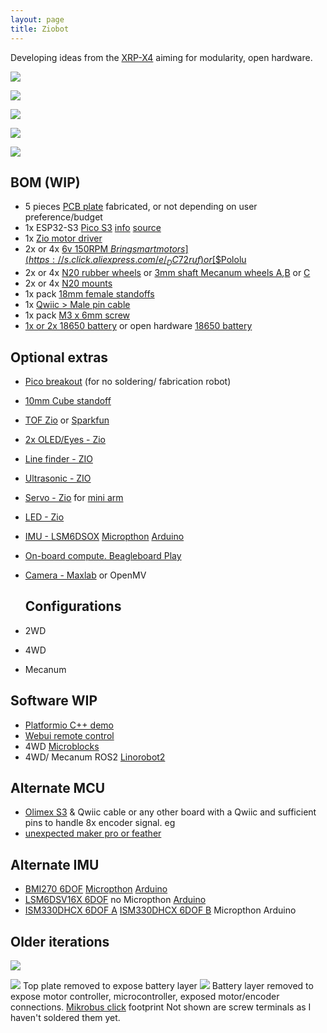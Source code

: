 ```yaml
---
layout: page
title: Ziobot
---
```


Developing ideas from the [XRP-X4](https://rosmo-robot.github.io/learn-robotics/) aiming for modularity, open hardware.

![](https://raw.githubusercontent.com/rosmo-robot/rosmo-robot.github.io/master/assets/img/pen.jpeg)

![](https://raw.githubusercontent.com/rosmo-robot/rosmo-robot.github.io/master/assets/img/zio.jpeg)

![](https://raw.githubusercontent.com/rosmo-robot/rosmo-robot.github.io/master/assets/img/new.jpeg)

![](https://raw.githubusercontent.com/rosmo-robot/rosmo-robot.github.io/master/assets/img/front.jpeg)

![](https://raw.githubusercontent.com/rosmo-robot/rosmo-robot.github.io/master/assets/img/side-zio.jpeg)


## BOM (WIP)

- 5 pieces [PCB plate](https://easyeda.com/editor#id=d6af3cfeff7b4122b9d451a06e533f33) fabricated, or not depending on user preference/budget
- 1x ESP32-S3 [Pico S3](https://www.aliexpress.com/item/1005005789200684.html) [info](https://www.nologo.tech/product/esp32/esp32s3Pico/esp32S3Pico.html?spm=a2g0s.imconversation.0.0.33073e5fnnUtHY) [source](https://pan.baidu.com/s/1PdL6_7a4BFeiIn1E9jWOIw?spm=a2g0s.imconversation.0.0.884d3e5fKHLRxw&pwd=8888#list/path=%2Fsharelink53413994-546503655568332%2FESP32-S3%20%E8%B5%84%E6%96%99%20V1.1-20230804%2FHardware&parentPath=%2Fsharelink53413994-546503655568332)
- 1x [Zio motor driver](https://www.smart-prototyping.com/Zio-4-DC-Motor-Controller.html?search=motor)
- 2x or 4x [6v 150RPM $Bringsmart motors](https://s.click.aliexpress.com/e/_DC72ruf) or [$$Pololu](https://www.pololu.com/category/60/micro-metal-gearmotors)
- 2x or 4x [N20 rubber wheels](https://s.click.aliexpress.com/e/_DBjDZqx) or [3mm shaft Mecanum wheels A](https://www.aliexpress.com/item/1005003264388589.html),[B](https://www.aliexpress.com/item/32977691906.html) or [C](https://www.thingiverse.com/thing:1358552)
- 2x or 4x [N20 mounts](https://s.click.aliexpress.com/e/_Dm7LWRD)
- 1x pack [18mm female standoffs](https://www.aliexpress.com/item/32539100523.html)
- 1x [Qwiic > Male pin cable](https://www.aliexpress.com/item/1005005796723171.html)
- 1x pack [M3 x 6mm screw](https://www.aliexpress.com/item/32539100523.html)
- [1x or 2x 18650 battery](https://s.click.aliexpress.com/e/_DnPRBEj) or open hardware [18650 battery](https://oshwlab.com/wagiminator/fp6277-power-bank)

## Optional extras
- [Pico breakout](https://kitronik.co.uk/products/5341-kitronik-pin-breakout-for-the-raspberry-pi-pico) (for no soldering/ fabrication robot)
- [10mm Cube standoff](https://www.aliexpress.com/item/1005005880192495.html)
- [TOF Zio](https://www.smart-prototyping.com/Zio/Zio-TOF-Distance-Sensor-RFD77402.html) or [Sparkfun](https://www.sparkfun.com/products/19013)
- [2x OLED/Eyes - Zio](https://www.adafruit.com/product/5297#description)
- [Line finder - ZIO](https://github.com/ZIOCC/Zio-Line-Finder-Qwiic-4-Transceivers-)
- [Ultrasonic - ZIO](https://github.com/ZIOCC/Zio-Qwiic-Ultrasonic-Distance-Sensor) 
- [Servo - Zio](https://github.com/rosmo-robot/Qwiic_Servo_Driver_PCA9685/) for [mini arm](https://www.thingiverse.com/thing:5683010)
- [LED - Zio](https://www.smart-prototyping.com/Zio-Qwiic-RGB-LED-APA102)
- [IMU - LSM6DSOX](https://www.adafruit.com/product/4438) [Micropthon](https://github.com/jposada202020/MicroPython_LSM6DSOX) [Arduino](https://registry.platformio.org/libraries/sparkfun/SparkFun%20Qwiic%206Dof%20-%20LSM6DSO)
-  [On-board compute. Beagleboard Play](https://www.beagleboard.org/boards/beagleplay)
- [Camera - Maxlab](https://github.com/maxlab-io/tokay-lite-pcb) or OpenMV

  ## Configurations
- 2WD
- 4WD
- Mecanum
  

## Software WIP
- [Platformio C++ demo](https://github.com/rosmo-robot/zio_demo)
- [Webui remote control](https://github.com/rosmo-robot/ESP32-robot-car-controller)
- 4WD [Microblocks](https://discord.gg/TCpHYbcvkS )
- 4WD/ Mecanum ROS2 [Linorobot2](https://github.com/rosmo-robot/linorobot2_hardware_hippo_esp32_fix/tree/master)

## Alternate MCU
 - [Olimex S3](https://www.olimex.com/Products/IoT/ESP32-S3/ESP32-S3-DevKit-Lipo/open-source-hardware) & Qwiic cable or any other board with a Qwiic and sufficient pins to handle 8x encoder signal. eg 
 - [unexpected maker pro or feather](https://esp32s3.com/)

## Alternate IMU
-  [BMI270 6DOF](https://www.sparkfun.com/products/22398) [Micropthon](https://github.com/jposada202020/MicroPython_BMI270) [Arduino](https://registry.platformio.org/libraries/sparkfun/SparkFun%20BMI270%20Arduino%20Library)
  - [LSM6DSV16X 6DOF](https://www.sparkfun.com/products/21336) no Micropthon [Arduino](https://registry.platformio.org/libraries/sparkfun/SparkFun%206DoF%20LSM6DSV16X)
  - [ISM330DHCX 6DOF A](https://www.sparkfun.com/products/20176) [ISM330DHCX 6DOF B](https://www.adafruit.com/product/4502) Micropthon Arduino

## Older iterations

![](https://raw.githubusercontent.com/rosmo-robot/rosmo-robot.github.io/master/assets/img/purple.jpeg)


![](https://raw.githubusercontent.com/rosmo-robot/rosmo-robot.github.io/master/assets/img/purplebattery.jpeg)
Top plate removed to expose battery layer
![](https://raw.githubusercontent.com/rosmo-robot/rosmo-robot.github.io/master/assets/img/purple-motor.jpeg)
Battery layer removed to expose motor controller, microcontroller, exposed motor/encoder connections. [Mikrobus click](https://www.mikroe.com/click?interface=analog,i2c,spi,analog,i2c,spi&categories*=sensors,display-and-led,interface,wireless-connectivity,sensors,display-and-led,interface,wireless-connectivity) footprint Not shown are screw terminals as I haven't soldered them yet.

    



